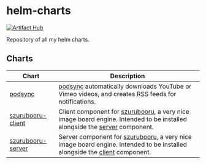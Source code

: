 # helm-charts

[![Artifact Hub](https://img.shields.io/endpoint?url=https://artifacthub.io/badge/repository/my0n)](https://artifacthub.io/packages/search?repo=my0n)

Repository of all my helm charts.

## Charts

| Chart | Description |
|-------|-------------|
| [podsync](/charts/podsync) | [podsync](https://github.com/mxpv/podsync) automatically downloads YouTube or Vimeo videos, and creates RSS feeds for notifications. |
| [szurubooru-client](/charts/szurubooru-client) | Client component for [szurubooru](https://github.com/rr-/szurubooru), a very nice image board engine. Intended to be installed alongside the [server](/charts/szurubooru-server) component. |
| [szurubooru-server](/charts/szurubooru-server) | Server component for [szurubooru](https://github.com/rr-/szurubooru), a very nice image board engine. Intended to be installed alongside the [client](/charts/szurubooru-client) component. |
